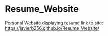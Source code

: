 # Resume_Website
Personal Website displaying resume
link to site: https://javierb256.github.io/Resume_Website/
